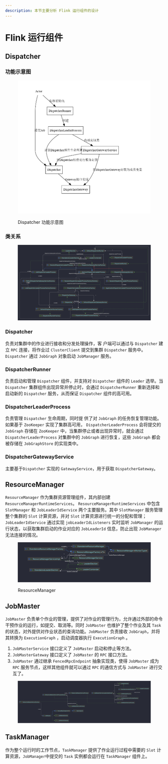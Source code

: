 ```yaml
---
description: 本节主要分析 Flink 运行组件的设计
---
```


# Flink 运行组件

## Dispatcher

### 功能示意图

<figure><img src=".gitbook/assets/image (6).png" alt=""><figcaption><p>Dispatcher 功能示意图</p></figcaption></figure>

### 类关系

<figure><img src=".gitbook/assets/image (7).png" alt=""><figcaption></figcaption></figure>

### Dispatcher

负责对集群中的作业进行接收和分发处理操作，客 户端可以通过与 `Dispatcher` 建立 `RPC` 连接，将作业过 `ClusterClient` 提交到集群 `Dispatcher` 服务中。`Dispatcher` 通过 `JobGraph` 对象启动 `JobManager` 服务。

### DispatcherRunner

负责启动和管理 `Dispatcher` 组件，并支持对 `Dispatcher` 组件的 `Leader` 选举。当 `Dispatcher` 集群组件出现异常并停止时，会通过 `DispatcherRunner` 重新选择和启动新的 `Dispatcher` 服务，从而保证 `Dispatcher` 组件的高可用。

### DispatcherLeaderProcess

负责管理 `Dispatcher` 生命周期，同时提 供了对 `JobGraph` 的任务恢复管理功能。如果基于 `ZooKeeper` 实现了集群高可用， `DispatcherLeaderProcess` 会将提交的 `JobGraph` 存储在 `ZooKeeper` 中，当集群停止或者出现异常时，就会通过 `DispatcherLeaderProcess` 对集群中的 `JobGraph` 进行恢复，这些 `JobGraph` 都会被存储在 `JobGraphStore` 的实现类中。

### DispatcherGatewayService

主要基于`Dispatcher` 实现的 `GatewayService`，用于获取 `DispatcherGateway`。

## ResourceManager

`ResourceManager` 作为集群资源管理组件，其内部创建 `ResourceManagerRuntimeServices`。 `ResourceManagerRuntimeServices` 中包含 `SlotManager` 和 `JobLeaderIdService` 两个主要服务。其中 `SlotManager` 服务管理整个集群的 `Slot` 计算资源，并对 `Slot` 计算资源进行统一的分配和管理； `JobLeaderIdService` 通过实现 `jobLeaderIdListeners` 实时监听 `JobManager` 的运行状态，以获取集群启动的作业对应的 `JobLeaderId` 信息，防止出现 `JobManager` 无法连接的情况。

<figure><img src=".gitbook/assets/image (8).png" alt=""><figcaption><p>ResourceManager</p></figcaption></figure>

## JobMaster

`JobMaster` 负责单个作业的管理，提供了对作业的管理行为，允许通过外部的命令干预作业的运行，如提交、取消等。同时 `JobMaster` 也维护了整个作业及其 `Task` 的状态，对外提供对作业状态的查询功能。`JobMaster` 负责接收 `JobGraph`，并将其转换为 `ExecutionGraph` ，启动调度器执行 `ExecutionGraph` 。

1. `JobMasterService` 接口定义了 `JobMaster` 启动和停止等方法。
2. `JobMasterGateway` 接口定义了 `JobMaster` 的 `RPC` 接口方法。
3. `JobMaster` 通过继承 `FencedRpcEndpoint` 抽象实现类，使得 `JobMaster` 成为 `RPC` 服务节点，这样其他组件就可以通过 `RPC` 的通信方式与 `JobMaster` 进行交互了。

<figure><img src=".gitbook/assets/image (5).png" alt=""><figcaption></figcaption></figure>

## TaskManager

作为整个运行时的工作节点，`TaskManager` 提供了作业运行过程中需要的 `Slot` 计算资源，`JobManager`中提交的 `Task` 实例都会运行在 `TaskManager` 组件上。

